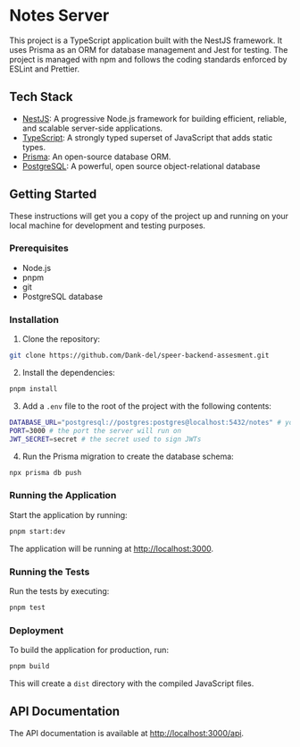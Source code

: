 # Notes Server

This project is a TypeScript application built with the NestJS framework. It uses Prisma as an ORM for database management and Jest for testing. The project is managed with npm and follows the coding standards enforced by ESLint and Prettier.

## Tech Stack

- [NestJS](https://nestjs.com/): A progressive Node.js framework for building efficient, reliable, and scalable server-side applications.
- [TypeScript](https://www.typescriptlang.org/): A strongly typed superset of JavaScript that adds static types.
- [Prisma](https://www.prisma.io/): An open-source database ORM.
- [PostgreSQL](https://www.postgresql.org/): A powerful, open source object-relational database

## Getting Started

These instructions will get you a copy of the project up and running on your local machine for development and testing purposes.

### Prerequisites

- Node.js
- pnpm
- git
- PostgreSQL database

### Installation

1. Clone the repository:

  ```sh
  git clone https://github.com/Dank-del/speer-backend-assesment.git
  ```

2. Install the dependencies:

 ```sh
 pnpm install
 ```

3. Add a `.env` file to the root of the project with the following contents:

  ```sh
  DATABASE_URL="postgresql://postgres:postgres@localhost:5432/notes" # your database url
  PORT=3000 # the port the server will run on
  JWT_SECRET=secret # the secret used to sign JWTs
  ```

4. Run the Prisma migration to create the database schema:

  ```sh
  npx prisma db push
  ```

### Running the Application

Start the application by running:

```sh
pnpm start:dev
```

The application will be running at <http://localhost:3000>.

### Running the Tests

Run the tests by executing:

```sh
pnpm test
```

### Deployment

To build the application for production, run:

```sh
pnpm build
```

This will create a `dist` directory with the compiled JavaScript files.

## API Documentation

The API documentation is available at <http://localhost:3000/api>.
